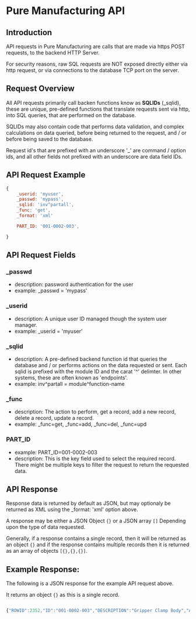 # Pure Manufacturing API

## Introduction
API requests in Pure Manufacturing are calls that are made via https POST requests, to the backend HTTP Server.

For security reasons, raw SQL requests are NOT exposed directly either via http request, or via connections to the database TCP port on the server.

## Request Overview
All API requests primarily call backen functions know as **SQLIDs** (_sqlid), these are unique, pre-defined functions that translate requests sent via http, into SQL queries, that are performed on the database.

SQLIDs may also contain code that performs data validation, and complex calculations on data queried, before being returned to the request, and / or before being saved to the database.

Request id's that are prefixed with an underscore '_' are command / option ids, and all other fields not prefixed with an underscore are data field IDs.

## API Request Example

```javascript
{
	_userid: 'myuser',
	_passwd: 'mypass',
	_sqlid: 'inv^partall',
	_func: 'get',
	_format: 'xml'

	PART_ID: '001-0002-003',

}
```

## API Request Fields

### _passwd
- description: password authentication for the user
- example: _passwd = 'mypass'

### _userid
- description: A unique user ID managed though the system user manager.
- example: _userid = 'myuser'

### _sqlid
- description: A pre-defined backend function id that queries the database and / or performs actions on the data requested or sent. Each sqlid is prefixed with the module ID and the carat '^' delimter. In other systems, these are often known as 'endpoints'.
- example: inv^partall = module^function-name

### _func
- description: The action to perform, get a record, add a new record, delete a record, update a record.
- example: _func=get, _func=add, _func=del, _func=upd

### PART_ID
- example: PART_ID=001-0002-003
- description: This is the key field used to select the required record. There might be multiple keys to filter the request to return the requested data.


## API Response
Response data is returned by default as JSON, but may optionaly be returned as XML using the _format: 'xml' option above.

A response may be either a JSON Object `{}` or a JSON array `[]` Depending upon the type of data requested.

Generally, if a response contains a single record, then it will be returned as an object `{}` and if the response contains multiple records then it is returned as an array of objects `[{},{},{}]`.


## Example Response: 

The following is a JSON response for the example API request above.

It returns an object `{}` as this is a single record.

```javascript

{"ROWID":2352,"ID":"001-0002-003","DESCRIPTION":"Gripper Clamp Body","ALIAS_DESC":"CLAMP","USER_1":"","USER_2":"","USER_3":"","USER_4":"","USER_5":"","USER_6":"","USER_7":"","USER_8":"","USER_9":"","USER_10":"","PART_CLASS_ID":"MAKE_STAGED","TRACEABLE":"N","LOT_SIZE":0,"TRACE_USER_1_LBL":"","TRACE_USER_2_LBL":"","TRACE_USER_3_LBL":"","TRACE_USER_4_LBL":"","TRACE_USER_5_LBL":"","TRACE_USER_6_LBL":"","TRACE_USER_7_LBL":"","TRACE_USER_8_LBL":"","TRACE_USER_9_LBL":"","TRACE_USER_10_LBL":"","UDF_LAYOUT_ID":"PART","BAL_QTY":0,"PART_REV_NO":"NA","ACTIVE":"Y","UNIT_MATERIAL_COST":0,"PRODUCT_CODE":"XCODE","USER_ID":"MYUSER","CREATE_DATE":"2017-02-06T12:57:28.000Z","LAST_MODIFIED_USER_ID":"","LAST_MODIFIED_DATE":"","SITE_ID":"","UOM_ID":"EA","DIM_TRACKED":"N","LENGTH":"N","WIDTH":"N","HEIGHT":"N","DIM_UOM":"","UNIT_CONSUMABLE_COST":0,"LOCKED":"N","LAST_COUNT_DATE":"","CYCLE_COUNT":0,"ECN_ID":"","SAFETY_STOCK_QTY":0,"UDF_1":"","UDF_2":"","UDF_3":"","UDF_4":"","UDF_5":"","UDF_6":"","UDF_7":"","UDF_8":"","UDF_9":"","UDF_10":""}

```

